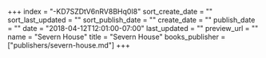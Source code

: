 +++
index = "-KD7SZDtV6nRV8BHq0I8"
sort_create_date = ""
sort_last_updated = ""
sort_publish_date = ""
create_date = ""
publish_date = ""
date = "2018-04-12T12:01:00-07:00"
last_updated = ""
preview_url = ""
name = "Severn House"
title = "Severn House"
books_publisher = ["publishers/severn-house.md"]
+++
